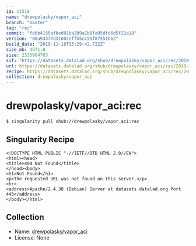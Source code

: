 ```yaml
---
id: 11518
name: "drewpolasky/vapor_aci"
branch: "master"
tag: "rec"
commit: "fabb4155afbed01ba209a1b8fa95dfd6d5f22a18"
version: "00a93377d31002eff55cc55f87551bb2"
build_date: "2019-11-18T15:29:42.722Z"
size_mb: 4671.0
size: 2535964703
sif: "https://datasets.datalad.org/shub/drewpolasky/vapor_aci/rec/2019-11-18-fabb4155-00a93377/00a93377d31002eff55cc55f87551bb2.sif"
url: https://datasets.datalad.org/shub/drewpolasky/vapor_aci/rec/2019-11-18-fabb4155-00a93377/
recipe: https://datasets.datalad.org/shub/drewpolasky/vapor_aci/rec/2019-11-18-fabb4155-00a93377/Singularity
collection: drewpolasky/vapor_aci
---
```


# drewpolasky/vapor_aci:rec

```bash
$ singularity pull shub://drewpolasky/vapor_aci:rec
```

## Singularity Recipe

```singularity
<!DOCTYPE HTML PUBLIC "-//IETF//DTD HTML 2.0//EN">
<html><head>
<title>404 Not Found</title>
</head><body>
<h1>Not Found</h1>
<p>The requested URL was not found on this server.</p>
<hr>
<address>Apache/2.4.38 (Debian) Server at datasets.datalad.org Port 443</address>
</body></html>
```

## Collection

 - Name: [drewpolasky/vapor_aci](https://github.com/drewpolasky/vapor_aci)
 - License: None

